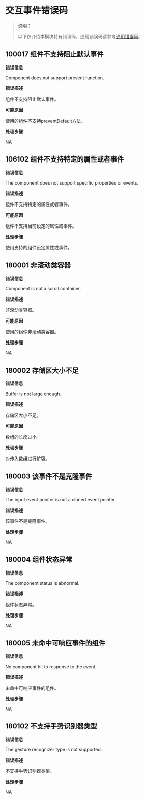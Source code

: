 # 交互事件错误码
<!--Kit: ArkUI-->
<!--Subsystem: ArkUI-->
<!--Owner: @jiangtao92-->
<!--SE: @piggyguy-->
<!--TSE: @songyanhong-->

> **说明：**
>
> 以下仅介绍本模块特有错误码，通用错误码请参考[通用错误码](../errorcode-universal.md)。

## 100017 组件不支持阻止默认事件

**错误信息**

Component does not support prevent function.

**错误描述**

组件不支持阻止默认事件。

**可能原因**

使用的组件不支持preventDefault方法。

**处理步骤**

NA

## 106102 组件不支持特定的属性或者事件

**错误信息**

The component does not support specific properties or events.

**错误描述**

组件不支持特定的属性或者事件。

**可能原因**

组件不支持当前设定的属性或事件。

**处理步骤**

使用支持的组件设定属性或事件。

## 180001 非滚动类容器

**错误信息**

Component is not a scroll container.

**错误描述**

非滚动类容器。

**可能原因**

使用的组件非滚动类容器。

**处理步骤**

NA

## 180002 存储区大小不足

**错误信息**

Buffer is not large enough.

**错误描述**

存储区大小不足。

**可能原因**

数组的长度过小。

**处理步骤**

对传入数组进行扩容。

## 180003 该事件不是克隆事件

**错误信息**

The input event pointer is not a cloned event pointer.

**错误描述**

该事件不是克隆事件。

**处理步骤**

NA

## 180004 组件状态异常

**错误信息**

The component status is abnormal.

**错误描述**

组件状态异常。

**处理步骤**

NA

## 180005 未命中可响应事件的组件

**错误信息**

No component hit to response to the event.

**错误描述**

未命中可响应事件的组件。

**处理步骤**

NA

## 180102 不支持手势识别器类型

**错误信息**

The gesture recognizer type is not supported.

**错误描述**

不支持手势识别器类型。

**处理步骤**

NA